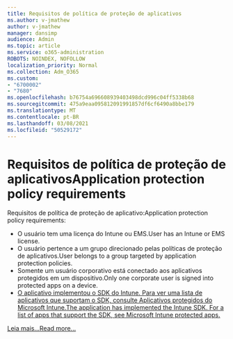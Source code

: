 ```yaml
---
title: Requisitos de política de proteção de aplicativos
ms.author: v-jmathew
author: v-jmathew
manager: dansimp
audience: Admin
ms.topic: article
ms.service: o365-administration
ROBOTS: NOINDEX, NOFOLLOW
localization_priority: Normal
ms.collection: Adm_O365
ms.custom:
- "6700002"
- "7680"
ms.openlocfilehash: b76754a696608939403498dcd996c04ff5338b68
ms.sourcegitcommit: 475a9eaa095812091991857df6cf6490a8bbe179
ms.translationtype: MT
ms.contentlocale: pt-BR
ms.lasthandoff: 03/08/2021
ms.locfileid: "50529172"
---
```

# <a name="application-protection-policy-requirements"></a><span data-ttu-id="ff71e-102">Requisitos de política de proteção de aplicativos</span><span class="sxs-lookup"><span data-stu-id="ff71e-102">Application protection policy requirements</span></span>

<span data-ttu-id="ff71e-103">Requisitos de política de proteção de aplicativo:</span><span class="sxs-lookup"><span data-stu-id="ff71e-103">Application protection policy requirements:</span></span>

- <span data-ttu-id="ff71e-104">O usuário tem uma licença do Intune ou EMS.</span><span class="sxs-lookup"><span data-stu-id="ff71e-104">User has an Intune or EMS license.</span></span>
- <span data-ttu-id="ff71e-105">O usuário pertence a um grupo direcionado pelas políticas de proteção de aplicativos.</span><span class="sxs-lookup"><span data-stu-id="ff71e-105">User belongs to a group targeted by application protection policies.</span></span>
- <span data-ttu-id="ff71e-106">Somente um usuário corporativo está conectado aos aplicativos protegidos em um dispositivo.</span><span class="sxs-lookup"><span data-stu-id="ff71e-106">Only one corporate user is signed into protected apps on a device.</span></span>
- [<span data-ttu-id="ff71e-107">O aplicativo implementou o SDK do Intune. Para ver uma lista de aplicativos que suportam o SDK, consulte Aplicativos protegidos do Microsoft Intune.</span><span class="sxs-lookup"><span data-stu-id="ff71e-107">The application has implemented the Intune SDK. For a list of apps that support the SDK, see Microsoft Intune protected apps.</span></span>](https://docs.microsoft.com/mem/intune/apps/apps-supported-intune-apps)

[<span data-ttu-id="ff71e-108">Leia mais...</span><span class="sxs-lookup"><span data-stu-id="ff71e-108">Read more...</span></span>](https://docs.microsoft.com/mem/intune/apps/app-protection-policy)
